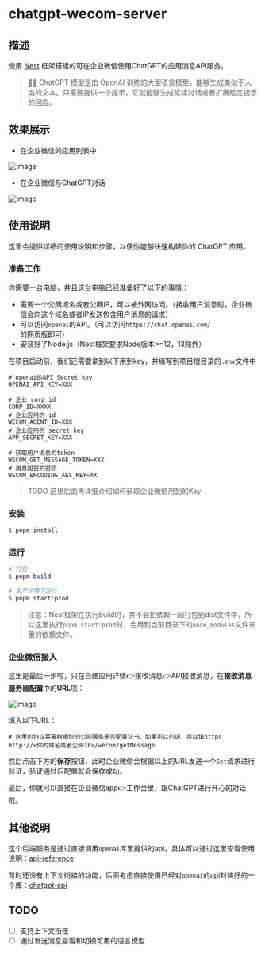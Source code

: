 # chatgpt-wecom-server
## 描述

使用 [Nest](https://github.com/nestjs/nest) 框架搭建的可在企业微信使用ChatGPT的应用消息API服务。

> 🧑‍💻 ChatGPT 模型是由 OpenAI 训练的大型语言模型，能够生成类似于人类的文本。只需要提供一个提示，它就能够生成延续对话或者扩展给定提示的回应。

## 效果展示

- 在企业微信的应用列表中

![image](https://github.com/johnhom1024/chatgpt-wecom-server/raw/main/images/chatgpt_in_wecom.jpg)

- 在企业微信与ChatGPT对话

![image](https://github.com/johnhom1024/chatgpt-wecom-server/raw/main/images/chat_with_application.jpg)

## 使用说明

这里会提供详细的使用说明和步骤，以便你能够快速构建你的 ChatGPT 应用。

### 准备工作

你需要一台电脑，并且这台电脑已经准备好了以下的事情：

- 需要一个公网域名或者公网IP，可以被外网访问。（接收用户消息时，企业微信会向这个域名或者IP发送包含用户消息的请求）
- 可以访问`openai`的API。（可以访问`https://chat.openai.com/`的网页版即可）
- 安装好了Node.js（Nest框架要求Node版本>=12，13除外）


在项目启动前，我们还需要拿到以下用到key，并填写到项目根目录的`.env`文件中

```
# openai的API Secret key
OPENAI_API_KEY=XXX

# 企业 corp_id
CORP_ID=XXXX
# 企业应用的 id
WECOM_AGENT_ID=XXX
# 企业应用的 secret_key
APP_SECRET_KEY=XXX

# 获取用户消息的token
WECOM_GET_MESSAGE_TOKEN=XXX
# 消息加密的密钥
WECOM_ENCODING_AES_KEY=XX
```

> TODO 这里后面再详细介绍如何获取企业微信用到的Key

### 安装

```bash
$ pnpm install
```

### 运行

```bash
# 打包
$ pnpm build

# 生产环境下运行
$ pnpm start:prod
```

> 注意：Nest框架在执行build时，并不会把依赖一起打包到dist文件中，所以这里执行`pnpm start:prod`时，会用到当前目录下的`node_modules`文件夹里的依赖文件。

### 企业微信接入

这里是最后一步啦，只在自建应用详情👉接收消息👉API接收消息，在**接收消息服务器配置**中的**URL**项：


![image](https://github.com/johnhom1024/chatgpt-wecom-server/raw/main/images/accept_message_setting.jpg)

填入以下URL：

```
# 这里的协议需要根据你的公网服务是否配置证书，如果可以的话，可以填https
http://<你的域名或者公网IP>/wecom/getMessage
```

然后点击下方的**保存**按钮，此时企业微信会根据以上的URL发送一个`Get`请求进行验证，验证通过后配置就会保存成功。

最后，你就可以直接在企业微信app👉工作台里，跟ChatGPT进行开心的对话啦。

## 其他说明

这个后端服务是通过直接调用`openai`库里提供的api，具体可以通过这里查看使用说明：[api-reference](https://platform.openai.com/docs/api-reference/completions/create)

暂时还没有上下文衔接的功能，后面考虑直接使用已经对`openai`的api封装好的一个库：[chatgpt-api](https://github.com/transitive-bullshit/chatgpt-api)


## TODO

- [ ] 支持上下文衔接
- [ ] 通过发送消息查看和切换可用的语言模型